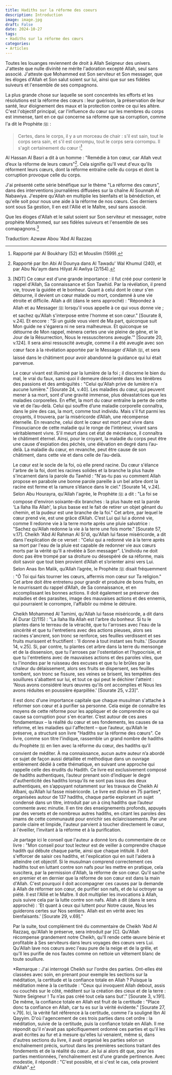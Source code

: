 ```yaml
---
title: Hadiths sur la réforme des coeurs
description: Introduction
image: image.jpg
draft: False
date: 2024-10-27
tags: 
- Hadiths sur la réforme des cœurs
categories: 
- Articles
---
```


Toutes les louanges reviennent de droit à Allah Seigneur des univers.
J'atteste que nulle divinité ne mérite l'adoration excepté Allah, seul
sans associé. J'atteste que Mohammed est Son serviteur et Son messager,
que les éloges d'Allah et Son salut soient sur lui, ainsi que sur ses
fidèles suiveurs et l'ensemble de ses compagnons.

La plus grande chose sur laquelle se sont concentrés les efforts et les
résolutions est la réforme des cœurs : leur guérison, la préservation de
leur santé, leur éloignement des maux et la protection contre ce qui les
altère. C'est l'objectif principal, car l'influence du cœur sur les
membres du corps est immense, tant en ce qui concerne sa réforme que sa
corruption, comme l'a dit le Prophète ﷺ :

> Certes, dans le corps, il y a un morceau de chair : s'il est sain, tout
> le corps sera sain, et s'il est corrompu, tout le corps sera corrompu.
> Il s'agit certainement du cœur ![^1]

Al Hassan Al Basri a dit à un homme : "Remédie à ton cœur, car Allah
veut d’eux la réforme de leurs cœurs"[^2]. Cela signifie qu'Il veut
d'eux qu’ils réforment leurs cœurs, dont la réforme entraîne celle du
corps et dont la corruption provoque celle du corps.

J'ai présenté cette série bénéfique sur le thème "La réforme des cœurs",
dans des interventions journalières diffusées sur la chaîne Al Sounnah
Al Nabawiya. J'espère qu'Allah en multiplie les bienfaits et la
bénédiction, et qu'elle soit pour nous une aide à la réforme de nos
cœurs. Ces derniers sont sous Sa gestion, Il en est l'Allié et le
Maître, seul sans associé.

Que les éloges d'Allah et le salut soient sur Son serviteur et messager,
notre prophète Mohammed, sur ses fidèles suiveurs et l'ensemble de ses
comapagnons.[^3]

Traduction: Azwaw Abou 'Abd Al Razzaq

[^1]: Rapporté par Al Boukhary (52) et Mouslim (1599).

[^2]: Rapporté par Ibn Abi Al Dounya dans Al Tawadu' Wal Khumul (240),
    et par Abu Nu'aym dans Hilyat Al Awliya (2/154).

[^3]: \[NDT\] Ce cœur est d'une grande importance : il fut créé pour
    contenir le rappel d'Allah, Sa connaissance et Son Tawhid. Par la
    révélation, il prend vie, trouve la guidée et le bonheur. Quant à
    celui dont le cœur s'en détourne, il devient un cœur malade ou mort,
    condamné à une vie étroite et difficile. Allah a dit (dans le sens
    approché) : "Répondez à Allah et au Messager ﷺ lorsqu'il vous
    appelle à ce qui vous donne vie ; et sachez qu'Allah s'interpose
    entre l'homme et son cœur." \[Sourate 8, v.24\]. Et encore : "Si un
    guide vous vient de Ma part, quiconque suit Mon guide ne s'égarera
    ni ne sera malheureux. Et quiconque se détourne de Mon rappel,
    mènera certes une vie pleine de gêne, et le Jour de la Résurrection,
    Nous le ressusciterons aveugle.'" \[Sourate 20, v.124\]. Il sera
    ainsi ressuscité aveugle, comme il a été aveugle avec son cœur face
    à la révélation apportée par le Messager d'Allah ﷺ, et sera laissé
    dans le châtiment pour avoir abandonné la guidance qui lui était
    parvenue.

    Le cœur vivant est illuminé par la lumière de la foi ; il discerne
    le bien du mal, le vrai du faux, sans quoi il demeure désorienté
    dans les ténèbres des passions et des ambiguïtés : "Celui qu'Allah
    prive de lumière n'a aucune lumière." \[Sourate 24, v.40\]. Les
    maladies du cœur, qui peuvent mener à sa mort, sont d'une gravité
    immense, plus dévastatrices que les maladies corporelles. En effet,
    la mort du cœur entraîne la perte de cette vie et de l’au-delà.
    Celui qui souffre d’une maladie corporelle connaîtra, dans le pire
    des cas, la mort, comme tout individu. Mais s'il fut parmi les
    croyants, il trouvera, par la miséricorde d’Allah, une récompense
    éternelle. En revanche, celui dont le cœur est mort peut vivre dans
    l'insouciance de cette maladie qui le ronge de l'intérieur, vivant
    sans véritablement vivre. S'il meurt dans cet état de mécréance, il
    connaîtra le châtiment éternel. Ainsi, pour le croyant, la maladie
    du corps peut être une cause d'expiation des péchés, une élévation
    en degré dans l’au-delà. La maladie du cœur, en revanche, peut être
    cause de son châtiment, dans cette vie et dans celle de l’au-delà.

    Le cœur est le socle de la foi, où elle prend racine. Du cœur
    s'élance l'arbre de la foi, dont les racines solides et la branche
    la plus haute s'incarnent dans la parole du Tawhid : "N'as-tu pas vu
    comment Allah propose en parabole une bonne parole pareille à un bel
    arbre dont la racine est ferme et la ramure s’élance dans le ciel."
    \[Sourate 14, v.24\]. Selon Abu Hourayra, qu'Allah l'agrée, le
    Prophète ﷺ a dit : "La foi se compose d'environ soixante-dix
    branches : la plus haute est la parole 'La Ilaha Illa Allah', la
    plus basse est le fait de retirer un objet gênant du chemin, et la
    pudeur est une branche de la foi." Cet arbre, par lequel le cœur
    prend vie, est une grâce d’Allah. C’est Lui qui lui a donné vie,
    comme Il redonne vie à la terre morte après une pluie salvatrice :
    "Sachez qu'Allah redonne la vie à la terre une fois morte."
    \[Sourate 57, v.17\]. Cheikh 'Abd Al Rahman Al Si'di, qu'Allah lui
    fasse miséricorde, a dit dans l'explication de ce verset : "Celui
    qui a redonné vie à la terre après sa mort par l'eau de la pluie est
    capable de redonner vie aux cœurs morts par la vérité qu'Il a
    révélée à Son messager". L'individu ne doit donc pas être trompé par
    sa droiture ou désespéré de sa réforme, mais doit savoir que tout
    bien provient d’Allah et s’orienter ainsi vers Lui. Selon Anas Ibn
    Malik, qu’Allah l’agrée, le Prophète ﷺ disait fréquemment : "Ô Toi
    qui fais tourner les cœurs, affermis mon cœur sur Ta religion." Cet
    arbre doit être entretenu pour grandir et produire de bons fruits,
    en le nourrissant du rappel d’Allah, de Sa connaissance, et en
    accomplissant les bonnes actions. Il doit également se préserver des
    maladies et des parasites, image des mauvaises actions et des ennemis, 
    qui pourraient le corrompre, l'affaiblir ou même le détruire.

    Cheikh Mohammed Al Tamimi, qu'Allah lui fasse miséricorde, a dit
    dans Al Durar (2/115) : "La Ilaha Illa Allah est l'arbre du bonheur.
    Si tu le plantes dans le terreau de la véracité, que tu l'arroses
    avec l'eau de la sincérité et que tu l'entretiens avec des actions
    pieuses, alors ses racines s'ancrent, son tronc se renforce, ses
    feuilles verdissent et ses fruits murissent et fructifient : 'Il
    donne à tout instant ses fruits.' \[Sourate 14, v.25\]. Si, par
    contre, tu plantes cet arbre dans la terre du mensonge et de la
    dissension, que tu l'arroses par l'ostentation et l'hypocrisie, et
    que tu l'entretiens avec de mauvaises actions et des paroles viles,
    que tu l'inondes par le ruisseau des excuses et que tu le brûles par
    la chaleur du délaissement, alors ses fruits se dispersent, ses
    feuilles tombent, son tronc se fissure, ses veines se brisent, les
    tempêtes des souillures s'abattent sur lui, et tout ce qui peut le
    déchirer l'atteint : 'Nous avons considéré leurs œuvres qu'ils ont
    accomplies et Nous les avons réduites en poussière éparpillée.'
    \[Sourate 25, v.23\]".

    Il est donc d'une importance capitale que chaque musulman s'attache
    à réformer son cœur et à purifier sa personne. Cela exige de
    connaître les moyens de cette réforme pour les appliquer et de
    comprendre ce qui cause sa corruption pour s'en écarter. C’est
    autour de ces axes fondamentaux – la réalité du cœur et ses
    fondements, les causes de sa réforme, et les maladies qui
    l'affectent – que l’auteur, qu’Allah le préserve, a structuré son
    livre "Hadiths sur la réforme des cœurs". Ce livre, comme son titre
    l'indique, rassemble un grand nombre de hadiths du Prophète ﷺ en
    lien avec la réforme du cœur, des hadiths qu’il convient de méditer.
    À ma connaissance, aucun autre auteur n’a abordé ce sujet de façon
    aussi détaillée et méthodique dans un ouvrage entièrement dédié à
    cette thématique, en suivant une approche qui rappelle celle des
    érudits du Hadith. Ce livre est exclusivement composé de hadiths
    authentiques, l’auteur prenant soin d’indiquer le degré
    d'authenticité des hadiths lorsqu’ils ne sont pas issus des deux
    authentiques, en s’appuyant notamment sur les travaux de Cheikh Al Albani,
    qu’Allah lui fasse miséricorde. Le livre est divisé en 75 parties\*,
    organisées autour de 137 hadiths, chaque partie explorant un sujet
    condensé dans un titre, introduit par un à cinq hadiths que l’auteur
    commente avec minutie. Il en tire des enseignements profonds,
    appuyés par des versets et de nombreux autres hadiths, en citant les
    paroles des imams de cette communauté pour enrichir ses
    éclaircissements. Par une parole claire et limpide, l'auteur
    parvient à toucher directement le cœur, à l'éveiller, l’invitant à
    la réforme et à la purification.

    Je partage ici le conseil que l'auteur a donné lors du commentaire
    de ce livre : "Mon conseil pour tout lecteur est de veiller à
    comprendre chaque hadith qui débute chaque partie, ainsi que chaque
    intitulé. Il doit s'efforcer de saisir ces hadiths, et l'explication
    qui en suit l'aidera à atteindre cet objectif. Si le musulman
    comprend correctement ces hadiths tout en luttant contre son nafs
    pour les mettre en pratique, cela suscitera, par la permission
    d'Allah, la réforme de son cœur. Qu'il sache en premier et en
    dernier que la réforme de son cœur est dans la main d'Allah. C'est
    pourquoi il doit accompagner ces causes par la demande à Allah de
    réformer son cœur, de purifier son nafs, et de lui octroyer sa
    piété. Il est l'Allié et le Maître. Il doit multiplier les
    invocations à Allah, puis suivre cela par la lutte contre son nafs.
    Allah a dit (dans le sens approché) : 'Et quant à ceux qui luttent
    pour Notre cause, Nous les guiderons certes sur Nos sentiers. Allah
    est en vérité avec les bienfaisants.' \[Sourate 29, v.69\]."

    Par la suite, tout complément tiré du commentaire de Cheikh 'Abd Al
    Razzaq, qu'Allah le préserve, sera introduit par \[C\]. Qu'Allah
    récompense grandement notre Cheikh, qu'Il rende cette œuvre bénie et
    profitable à Ses serviteurs dans leurs voyages des cœurs vers Lui.
    Qu'Allah lave nos cœurs avec l'eau pure de la neige et de la grêle,
    et qu'Il les purifie de nos fautes comme on nettoie un vêtement
    blanc de toute souillure.

    \*Remarque : J'ai interrogé Cheikh sur l'ordre des parties.
    Ont-elles été classées avec soin, en prenant pour exemple les
    sections sur la méditation, la certitude et la confiance totale en
    Allah ? Puisque la méditation mène à la certitude : "Ceux qui
    invoquent Allah debout, assis ou couchés sur le côté, méditent sur
    la création des cieux et de la terre : 'Notre Seigneur ! Tu n’as pas
    créé tout cela sans but'." \[Sourate 3, v.191\]. De même, la
    confiance totale en Allah est fruit de la certitude : "Place donc ta
    confiance en Allah, car tu es sur la vérité évidente." \[Sourate 27,
    v.79\]. Ici, la vérité fait référence à la certitude, comme l'a
    souligné Ibn Al Qayyim. D'où l'agencement de ces trois parties dans
    cet ordre : la méditation, suivie de la certitude, puis la confiance
    totale en Allah. Il me répondit qu'il n'avait pas spécifiquement
    ordonné ces parties et qu'il les avait écrites au fur et à mesure
    qu'elles lui venaient, même si, dans d'autres sections du livre, il
    avait organisé les parties selon un enchaînement précis, surtout
    dans les premières sections traitant des fondements et de la réalité
    du cœur. Je lui ai alors dit que, pour les parties mentionnées,
    l'enchaînement est d'une grande pertinence. Avec modestie, il
    répondit : "C'est possible, et si c'est le cas, cela provient
    d'Allah".
